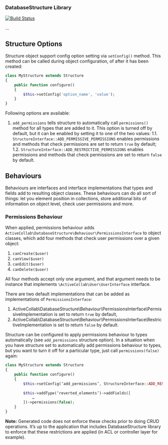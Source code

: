 ### DatabaseStructure Library

[![Build Status](https://travis-ci.org/activecollab/databasestructure.svg?branch=master)](https://travis-ci.org/activecollab/databasestructure)

…

## Structure Options

Structure object support config option setting via `setConfig()` method. This method can be called during object configuration, of after it has been created:

```php
class MyStructure extends Structure
{
    public function configure()
    {
        $this->setConfig('option_name', 'value');
    }
}
```

Following options are available:

1. `add_permissions` tells structure to automatically call `permissions()` method for all types that are added to it. This option is turned off by default, but it can be enabled by setting it to one of the two values: 
1.1. `StructureInterface::ADD_PERMISSIVE_PERMISSIONS` enables permissions and methods that check permissions are set to return `true` by default; 
1.2. `StructureInterface::ADD_RESTRICTIVE_PERMISSIONS` enables permissions and methods that check permissions are set to return `false` by default.

## Behaviours

Behaviours are interfaces and interface implementations that types and fields add to resulting object classes. These behaviours can do all sort of things: let you element position in collections, store additional bits of information on object level, check user permissions and more.

### Permissions Behaviour

When applied, permissions behaviour adds `ActiveCollab\DatabaseStructure\Behaviour\PermissionsInterface` to object classes, which add four methods that check user permissions over a given object:

1. `canCreate($user)`
2. `canView($user)`
3. `canEdit($user)`
4. `canDelete($user)`

All four methods accept only one argument, and that argument needs to be instance that implements `\ActiveCollab\User\UserInterface` interface.

There are two default implementations that can be added as implementations of `PermissionsInterface`:

1. ActiveCollab\DatabaseStructure\Behaviour\PermissionsInterface\PermissiveImplementation is set to return `true` by default,
2. ActiveCollab\DatabaseStructure\Behaviour\PermissionsInterface\RestrictiveImplementation is set to return `false` by default.

Structure can be configured to apply permissions behaviour to types automatically (see `add_permissions` structure option). In a situation when you have structure set to automatically add permissions behaviour to types, but you want to turn it off for a particular type, just call `permissions(false)` again:

```php
class MyStructure extends Structure
{
    public function configure()
    {
        $this->setConfig(‘add_permissions’, StructureInterface::ADD_RESTRICTIVE_PERMISSIONS);
        
        $this->addType(‘reverted_elements’)->addFields([
            …
        ])->permissions(false);
    }
}
```

**Note:** Generated code does not enforce these checks prior to doing CRUD operations. It’s up to the application that includes DatabaseStructure library to enforce that these restrictions are applied (in ACL or controller layer for example).
